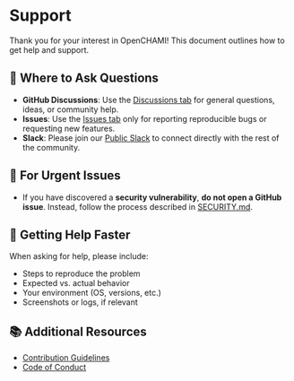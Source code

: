 # Support

Thank you for your interest in OpenCHAMI! This document outlines how to get help and support.

## 💬 Where to Ask Questions

- **GitHub Discussions**: Use the [Discussions tab](https://github.com/orgs/OpenCHAMI/discussions) for general questions, ideas, or community help.
- **Issues**: Use the [Issues tab](https://github.com/OpenCHAMI/community/issues) only for reporting reproducible bugs or requesting new features.
- **Slack**: Please join our [Public Slack](https://join.slack.com/t/openchami/shared_invite/zt-2xn9wctqq-tptRqPUeFQtTsENRkrCkBg) to connect directly with the rest of the community.

## 🚨 For Urgent Issues

- If you have discovered a **security vulnerability**, **do not open a GitHub issue**. Instead, follow the process described in [SECURITY.md](SECURITY.md).

## 🙋 Getting Help Faster

When asking for help, please include:
- Steps to reproduce the problem
- Expected vs. actual behavior
- Your environment (OS, versions, etc.)
- Screenshots or logs, if relevant

## 📚 Additional Resources

- [Contribution Guidelines](/CCONTRIBUTING.md)
- [Code of Conduct](/CODE_OF_CONDUCT.md)
